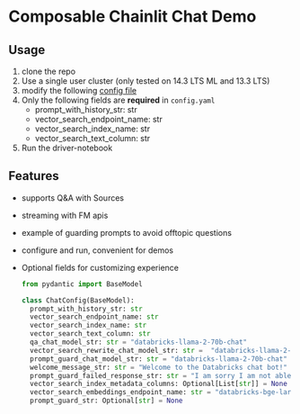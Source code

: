 # Composable Chainlit Chat Demo

## Usage

1. clone the repo
2. Use a single user cluster (only tested on 14.3 LTS ML and 13.3 LTS)
3. modify the following [config file](./config.yaml)
4. Only the following fields are **required** in `config.yaml`
    * prompt_with_history_str: str
    * vector_search_endpoint_name: str
    * vector_search_index_name: str
    * vector_search_text_column: str
5. Run the driver-notebook


## Features

* supports Q&A with Sources
* streaming with FM apis
* example of guarding prompts to avoid offtopic questions
* configure and run, convenient for demos
* Optional fields for customizing experience

  ```python
  from pydantic import BaseModel

  class ChatConfig(BaseModel):
    prompt_with_history_str: str
    vector_search_endpoint_name: str
    vector_search_index_name: str
    vector_search_text_column: str
    qa_chat_model_str: str = "databricks-llama-2-70b-chat"
    vector_search_rewrite_chat_model_str: str =  "databricks-llama-2-70b-chat"
    prompt_guard_chat_model_str: str = "databricks-llama-2-70b-chat"
    welcome_message_str: str = "Welcome to the Databricks chat bot!"
    prompt_guard_failed_response_str: str = "I am sorry I am not able to answer that question."
    vector_search_index_metadata_columns: Optional[List[str]] = None
    vector_search_embeddings_endpoint_name: str = "databricks-bge-large-en"
    prompt_guard_str: Optional[str] = None
  ```

